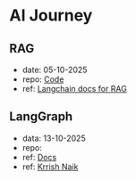 # AI Journey
## RAG
- date: 05-10-2025
- repo: [Code](https://github.com/asutosh29/ai-db.git)
- ref: [Langchain docs for RAG](https://docs.langchain.com/oss/python/langchain/knowledge-base#google-gemini)

## LangGraph
- data: 13-10-2025
- repo:
- ref: [Docs](https://langchain-ai.github.io/langgraph/tutorials/get-started/1-build-basic-chatbot/)
- ref: [Krrish Naik](https://www.youtube.com/watch?v=dIb-DujRNEo&t=26s)

